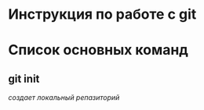 # Инструкция по работе с git 





# Список основных команд
## git init
*создает локальный репазиторий*
